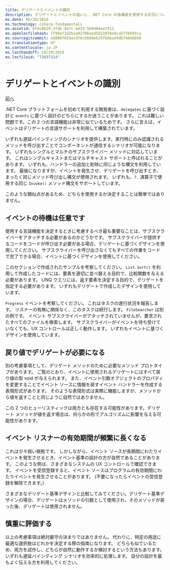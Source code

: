 ```yaml
---
title: デリゲートとイベントの識別
description: デリゲートとイベントの違いと、.NET Core の各機能を使用する状況について説明します。
ms.date: 06/20/2016
ms.technology: csharp-fundamentals
ms.assetid: 0fdc8629-2fdb-4a7c-a433-5b9d04eaf911
ms.openlocfilehash: ff90af1d2b1a92f06eed58228f8e8ca5ff6b93ca
ms.sourcegitcommit: ad800f019ac976cb669e635fb0ea49db740e6890
ms.translationtype: HT
ms.contentlocale: ja-JP
ms.lasthandoff: 10/29/2019
ms.locfileid: "73037314"
---
```

# <a name="distinguishing-delegates-and-events"></a>デリゲートとイベントの識別

[前へ](modern-events.md)

.NET Core プラットフォームを初めて利用する開発者は、`delegates` に基づく設計と `events` に基づく設計のどちらにするか迷うことがあります。 これは難しい問題です。この 2 つの言語機能は非常に似ているためです。 さらに言えば、イベントはデリゲートの言語サポートを利用して構築されています。 

いずれも遅延バインディングのシナリオを提供します。実行時にのみ認識されるメソッドを呼び出すことでコンポーネントが通信するシナリオが可能になります。 いずれもシングルとマルチのサブスクライバー メソッドに対応しています。 これはシングルキャストまたはマルチキャスト サポートと呼ばれることがあります。 いずれも、ハンドラーの追加と削除に同じような構文を利用しています。 最後になりますが、イベントを発生させ、デリゲートを呼び出すとき、まったく同じメソッド呼び出し構文が使用されます。 いずれも、`?.` 演算子で使用する同じ `Invoke()` メソッド構文をサポートしています。

このような類似点があるため、どちらを使用するか決定することは簡単ではありません。

## <a name="listening-to-events-is-optional"></a>イベントの待機は任意です

使用する言語機能を決定するときに考慮するべき最も重要なことは、サブスクライバーをアタッチする必要があるのかどうかです。 サブスクライバーが提供するコードをコードが呼び出す必要がある場合、デリゲートに基づくデザインを使用してください。 サブスクライバーを呼び出さなくてもすべての作業をコードで完了できる場合、イベントに基づくデザインを使用してください。 

このセクションで作成されたサンプルを考察してください。 `List.Sort()` を利用して作成したコードには、要素を適切に並べ替える目的で、比較関数を与える必要があります。 LINQ クエリには、返す要素を決定する目的で、デリゲートを指定する必要があります。 いずれもデリゲートで作成したデザインを使用しています。

`Progress` イベントを考察してください。 これはタスクの進行状況を報告します。
リスナーの有無に関係なく、このタスクは続行します。
`FileSearcher` は別の例です。 イベント サブスクライバーがアタッチされていませんが、要求されたすべてのファイルを検索します。
サブスクライバーがイベントを待ち受けていなくても、UX コントロールは正しく動作します。 いずれもイベントに基づくデザインを使用しています。

## <a name="return-values-require-delegates"></a>戻り値でデリゲートが必要になる

別の考慮事項として、デリゲート メソッドのために必要なメソッド プロトタイプがあります。 ご覧のとおり、イベントに使用されるデリゲートにはすべて戻り値の型 void が与えられます。 また、イベント引数オブジェクトのプロパティを変更することでイベント ソースに情報を戻すイベント ハンドラーを作成する表現形式があります。 そのような表現形式は実際に機能しますが、メソッドから値を返すことと同じように自然ではありません。

この 2 つのヒューリスティックは両方とも存在する可能性があります。デリゲート メソッドが値を返す場合は、何らかの形でアルゴリズムに影響を与える可能性があります。

## <a name="event-listeners-often-have-longer-lifetimes"></a>イベント リスナーの有効期間が頻繁に長くなる 

これは少々弱い根拠です。 しかしながら、イベント ソースが長期間にわたりイベントを発生させるとき、イベント基準の設計の方が自然であることがあります。 このような例は、さまざまなシステムの UX コントロールで確認できます。 イベントを受信登録すると、イベント ソースはプログラムの有効期間にわたりイベントを発生させることがあります。
(不要になったらイベントの受信登録を解除できます。)

さまざまなデリゲート基準デザインと比較してみてください。デリゲート基準デザインの場合、デリゲートはメソッドの引数として使用され、そのメソッドが戻った後、デリゲートは使用されません。

## <a name="evaluate-carefully"></a>慎重に評価する

以上の考慮事項は絶対厳守の決まりではありません。 代わりに、特定の用途に最適な選択肢はどれかを決定する際の指南になります。 どちらも似ているため、両方を試作し、どちらが自然に動作するか検討するという方法もあります。 いずれも遅延バインディング シナリオを効率的に処理します。 自分の設計を最もよく伝える方を利用してください。
